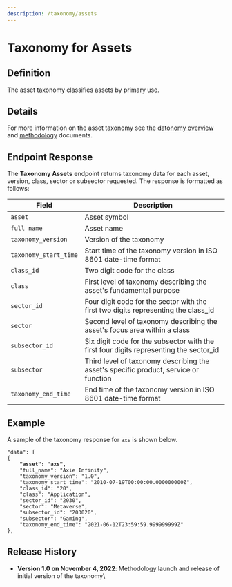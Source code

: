 ```yaml
---
description: /taxonomy/assets
---
```


# Taxonomy for Assets

## **Definition**

The asset taxonomy classifies assets by primary use.&#x20;

## Details

For more information on the asset taxonomy see the [datonomy overview](../reference-data/datonomy-overview.md) and [methodology](../reference-data/methodologies/) documents.

## Endpoint Response

The **Taxonomy Assets** endpoint returns taxonomy data for each asset, version, class, sector or subsector requested.  The response is formatted as follows:

| Field                 | Description                                                                             |
| --------------------- | --------------------------------------------------------------------------------------- |
| `asset`               | Asset symbol                                                                            |
| `full name`           | Asset name                                                                              |
| `taxonomy_version`    | Version of the taxonomy                                                                 |
| `taxonomy_start_time` | Start time of the taxonomy version in ISO 8601 date-time format                         |
| `class_id`            | Two digit code for the class                                                            |
| `class`               | First level of taxonomy describing the asset's fundamental purpose                      |
| `sector_id`           | Four digit code for the sector with the first two digits representing the class\_id     |
| `sector`              | Second level of taxonomy describing the asset's focus area within a class               |
| `subsector_id`        | Six digit code for the subsector with the first four digits representing the sector\_id |
| `subsector`           | Third level of taxonomy describing the asset's specific product, service or function    |
| `taxonomy_end_time`   | End time of the taxonomy version in ISO 8601 date-time format                           |

## Example

A sample of the taxonomy response for  `axs` is  shown below.&#x20;

<pre><code>"data": [
{
<strong>    "asset": "axs",
</strong>    "full_name": "Axie Infinity",
    "taxonomy_version": "1.0",
    "taxonomy_start_time": "2010-07-19T00:00:00.000000000Z",
    "class_id": "20",
    "class": "Application",
    "sector_id": "2030",
    "sector": "Metaverse",
    "subsector_id": "203020",
    "subsector": "Gaming",
    "taxonomy_end_time": "2021-06-12T23:59:59.999999999Z"
},
</code></pre>

## Release History

* **Version 1.0 on November 4, 2022**: Methodology launch and release of initial version of the taxonomy\
